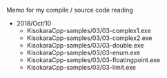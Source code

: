 
Memo for my compile / source code reading


* 2018/Oct/10
    * KisokaraCpp-samples/03/03-complex1.exe
    * KisokaraCpp-samples/03/03-complex2.exe
    * KisokaraCpp-samples/03/03-double.exe
    * KisokaraCpp-samples/03/03-enum.exe
    * KisokaraCpp-samples/03/03-floatingpoint.exe
    * KisokaraCpp-samples/03/03-limit.exe

